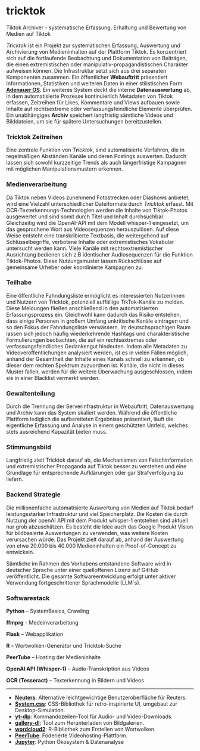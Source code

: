 # tricktok
Tiktok Archiver   - systematische Erfassung, Erhaltung und Bewertung von Medien auf Tiktok


*T**r**icktok* ist ein Projekt zur systematischen Erfassung, Auswertung und Archivierung von Medieninhalten auf der Plattform Tiktok. Es konzentriert sich auf die fortlaufende Beobachtung und Dokumentation von Beiträgen, die einen extremistischen oder manipulativ-propagandistischen Charakter aufweisen können. Die Infrastruktur setzt sich aus drei separaten Komponenten zusammen. Ein öffentlicher **Webauftritt** präsentiert Informationen, Statistiken und weiteren Daten in einer stilistischen Form **[Adenauer OS](https://tricktok.afd-verbot.de)**. Ein weiteres System deckt die interne **Datenauswertung** ab, in dem automatisierte Prozesse kontinuierlich Metadaten von Tiktok erfassen, Zeitreihen für Likes, Kommentare und Views aufbauen sowie Inhalte auf rechtsextreme oder verfassungsfeindliche Elemente überprüfen. Ein unabhängiges **Archiv** speichert langfristig sämtliche Videos und Bilddateien, um sie für spätere Untersuchungen bereitzustellen.

### Tricktok Zeitreihen

Eine zentrale Funktion von *T**r**icktok*, sind automatisierte Verfahren, die in regelmäßigen Abständen Kanäle und deren Postings auswerten. Dadurch lassen sich sowohl kurzzeitige Trends als auch längerfristige Kampagnen mit möglichen Manipulationsmustern erkennen. 

### Medienverarbeitung

Da Tiktok neben Videos zunehmend Fotostrecken oder Diashows anbietet, wird eine Vielzahl unterschiedlicher Dateiformate durch *T**r**icktok* erfasst. Mit OCR-Texterkennungs-Technologien werden die Inhalte von Tiktok-Photos ausgewertet und sind somit durch Titel und Inhalt durchsuchbar. Gleichzeitig wird die OpenAI-API mit dem Modell whisper-1 eingesetzt, um das gesprochene Wort aus Videosequenzen herauszulösen. Auf diese Weise entsteht eine transkribierte Textbasis, die weitergehend auf Schlüsselbegriffe, verbotene Inhalte oder extremistisches Vokabular untersucht werden kann. Viele Kanäle mit rechtsextremistischer Ausrichtung bedienen sich z.B identischer Audiosequenzen für die Funktion Tiktok-Photos. Diese Nutzungsmuster lassen Rückschlüsse auf gemeinsame Urheber oder koordinierte Kampagnen zu.

### Teilhabe

Eine öffentliche Fahndungsliste ermöglicht es interessierten Nutzerinnen und Nutzern von Tricktok, potenziell auffällige TikTok-Kanäle zu melden. Diese Meldungen fließen anschließend in den automatisierten Erfassungsprozess ein. Gleichwohl kann dadurch das Risiko entstehen, dass einige Personen in großem Umfang unkritische Kanäle eintragen und so den Fokus der Fahndungsliste verwässern.
Im deutschsprachigen Raum lassen sich jedoch häufig wiederkehrende Hashtags und charakteristische Formulierungen beobachten, die auf ein rechtsextremes oder verfassungsfeindliches Gedankengut hindeuten. Indem alle Metadaten zu Videoveröffentlichungen analysiert werden, ist es in vielen Fällen möglich, anhand der Gesamtheit der Inhalte eines Kanals schnell zu erkennen, ob dieser dem rechten Spektrum zuzuordnen ist. Kanäle, die nicht in dieses Muster fallen, werden für die weitere Überwachung ausgeschlossen, indem sie in einer Blacklist vermerkt werden.


### Gewaltenteilung

Durch die Trennung der Serverinfrastruktur in Webauftritt, Datenauswertung und Archiv kann das System skaliert werden. Während die öffentliche Plattform lediglich die aufbereiteten Ergebnisse präsentiert, läuft die eigentliche Erfassung und Analyse in einem geschützten Umfeld, welches stets ausreichend Kapazität bieten muss.

### Stimmungsbild

Langfristig zielt Tricktok darauf ab, die Mechanismen von Falschinformation und extremistischer Propaganda auf Tiktok besser zu verstehen und eine Grundlage für entsprechende Aufklärungen oder gar Strafverfolgung zu liefern.


### Backend Strategie

Die millionenfache automatisierte Auswertung von Medien auf Tiktok bedarf leistungsstarker Infrastruktur und viel Speicherplatz. Die Kosten die durch Nutzung der openAI API mit dem Produkt whisper-1 entstehen sind aktuell nur grob abzuschätzen. Es besteht die Idee auch das Google Produkt Vision für bildbasierte Auswertungen zu verwenden, was weitere Kosten verursachen würde. Das Projekt zielt darauf ab, anhand der Auswertung von etwa 20.000 bis 40.000 Medieninhalten ein Proof-of-Concept zu entwickeln.



Sämtliche im Rahmen des Vorhabens entstandene Software wird in deutscher Sprache unter einer quelloffenen Lizenz auf GitHub veröffentlicht.
Die gesamte Softwareentwicklung erfolgt unter aktiver Verwendung fortgeschrittener Sprachmodelle (LLM´s). 


### Softwarestack



 **Python** – SystemBasics, Crawling   
 
 **ffmprg** - Medeinverarbeitung
 
 **Flask** – Webapplikation   
 
 **R** – Wortwolken-Generator und Tricktok-Suche  
 
 **PeerTube** – Hosting der Medieninhalte  
 
 **OpenAI API (Whisper-1)** – Audio-Transkription aus Videos  
 
 **OCR (Tesseract)** – Texterkennung in Bildern und Videos


_________

- **[Neuters](https://neuters.de/about)**: Alternative leichtgewichtige Benutzeroberfläche für Reuters.
- **[System.css](https://sakofchit.github.io/system.css/)**: CSS-Bibliothek für retro-inspirierte UI, umgebaut zur Desktop-Simulation.
- **[yt-dlp](https://github.com/yt-dlp/yt-dlp)**: Kommandozeilen-Tool für Audio- und Video-Downloads.
- **[gallery-dl](https://github.com/mikf/gallery-dl)**: Tool zum Herunterladen von Bildgalerien.
- **[wordcloud2](https://r-graph-gallery.com/196-the-wordcloud2-library.html)**: R-Bibliothek zum Erstellen von Wortwolken.
- **[PeerTube](https://github.com/Chocobozzz/PeerTube)**: Föderierte Videohosting-Plattform.
- **[Jupyter](https://github.com/jupyter)**: Python Ökosystem & Datenanalyse